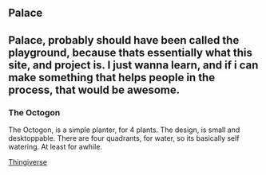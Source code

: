 ## Palace

Palace, probably should have been called the playground, because thats essentially what this site, and project is. I just wanna learn, and if i can make something that helps people in the process, that would be awesome.
---

### The Octogon

The Octogon, is a simple planter, for 4 plants. The design, is small and desktoppable. There are four quadrants, for water, so its basically self watering. At least for awhile. 

[Thingiverse](https://www.thingiverse.com)

